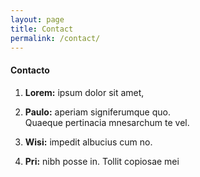 ```yaml
---
layout: page
title: Contact
permalink: /contact/
---
```


#### Contacto
1. **Lorem:** ipsum dolor sit amet,  

2. **Paulo:** aperiam signiferumque quo.  
Quaeque pertinacia mnesarchum te vel. 

3. **Wisi:** impedit albucius cum no.  

4. **Pri:** nibh posse in. 
Tollit copiosae mei
